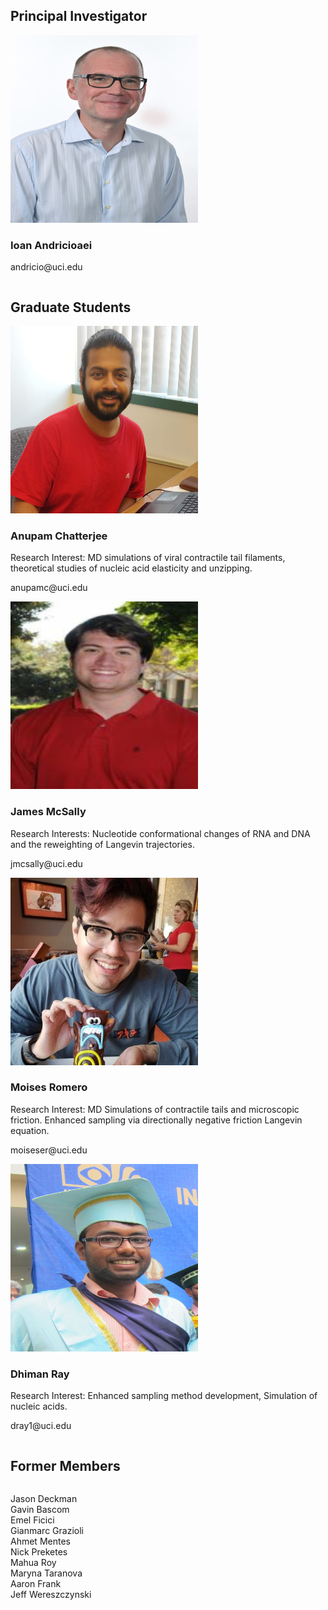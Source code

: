 <!---DOCTYPE html--->
<html>
<head>
<link rel="shortcut icon" type="image/x-icon" href="favicon.ico">
<meta name="viewport" content="width=device-width, initial-scale=1">
<style>
html {
  box-sizing: border-box;
}

*, *:before, *:after {
  box-sizing: inherit;
}

.column {
  float: left;
  width: 50%;
  margin-bottom: 16px;
  padding: 0 8px;
  overflow: visible;
  overflow-wrap: normal;
}

@media screen and (max-width: 650px max-height: 650px) {
  .column {
    width: 100%;
    display: block;
    overflow: visible;
    overflow-wrap: normal;
  }
}

.card {
  box-shadow: 0 4px 8px 0 rgba(0, 0, 0, 0.2);
}

.container {
  padding: 0 16px;
}

.container::after, .row::after {
  content: "";
  clear: both;
  display: table;
}

.title {
  color: grey;
}

.button {
  border: none;
  outline: 0;
  display: inline-block;
  padding: 8px;
  color: white;
  background-color: #000;
  text-align: center;
  cursor: pointer;
  width: 100%;
}

.button:hover {
  background-color: #555;
}
---
</style>
</head>
<body>

<h2>Principal Investigator</h2>

<div class="row">
  <div class="column">
    <div class="card">
       <div class="container" style="width:100%">
        <img src="/img/Ioan.jpg" alt="Jim"  height="300" width="300">
        <h3>Ioan Andricioaei</h3>
        <p>andricio@uci.edu</p>
      </div>
    </div>
  </div>
</div>

<h2>Graduate Students</h2>

<div class="row">
  <div class="column">
    <div class="card">
      <div class="container" style="width:100%">
      <img src="/img/Anupam.png" alt="Anupam"  height="300" width="300">
        <h3>Anupam Chatterjee</h3>
        <p>Research Interest: MD simulations of viral contractile tail filaments, theoretical studies of nucleic acid elasticity and unzipping.</p>
        <p>anupamc@uci.edu</p>
      </div>
    </div>
  </div>

  <div class="column">
    <div class="card">
      <div class="container" style="width:100%">
      <img src="/img/Jim.jpg" alt="Jim"  height="300" width="300">
        <h3>James McSally</h3>
        <p>Research Interests: Nucleotide conformational changes of RNA and DNA and the reweighting of Langevin trajectories. </p>
        <p>jmcsally@uci.edu</p>
      </div>
    </div>
  </div>
</div>
<div class="row">
  <div class="column">
    <div class="card">
      <div class="container" style="width:100%">
      <img src="/img/Moises.jpg" alt="Moises"  height="300" width="300">
        <h3>Moises Romero</h3>
        <p>Research Interest: MD Simulations of contractile tails and microscopic friction. 
        Enhanced sampling via directionally negative friction Langevin equation.</p>
        <p>moiseser@uci.edu</p>
      </div>
    </div>
  </div>
  <div class="column">
    <div class="card">
      <div class="container" style="width:100%">
      <img src="/img/Dhiman.JPG" alt="Dhiman"  height="300" width="300">
        <h3>Dhiman Ray</h3>
        <p>Research Interest: Enhanced sampling method development, Simulation of nucleic acids.</p>
        <p>dray1@uci.edu</p>
      </div>
    </div>
  </div>
</div>

<h2>Former Members</h2>

<div class="row">
  <div class="column">
    <div class="card">
       <div class="container" style="width:100%">
        <p>Jason Deckman <br>
          Gavin Bascom <br>
Emel Ficici <br>
Gianmarc Grazioli <br>
Ahmet Mentes <br>
Nick Preketes <br>
Mahua Roy <br>
Maryna Taranova<br>
Aaron Frank <br>
Jeff Wereszczynski</p>
      </div>
    </div>
  </div>
</div>


</body>
</html>
